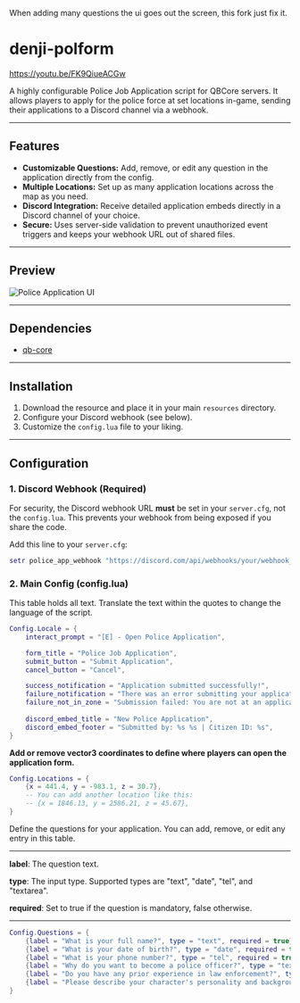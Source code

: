 When adding many questions the ui goes out the screen, this fork just fix it.


# denji-polform

https://youtu.be/FK9QiueACGw

A highly configurable Police Job Application script for QBCore servers. It allows players to apply for the police force at set locations in-game, sending their applications to a Discord channel via a webhook.

---

## Features

-   **Customizable Questions:** Add, remove, or edit any question in the application directly from the config.
-   **Multiple Locations:** Set up as many application locations across the map as you need.
-   **Discord Integration:** Receive detailed application embeds directly in a Discord channel of your choice.
-   **Secure:** Uses server-side validation to prevent unauthorized event triggers and keeps your webhook URL out of shared files.

---

## Preview

![Police Application UI](https://i.imgur.com/xmK4JyQ.png)

---

## Dependencies

-   [qb-core](https://github.com/qbcore-framework/qb-core)

---

## Installation

1.  Download the resource and place it in your main `resources` directory.
2.  Configure your Discord webhook (see below).
3.  Customize the `config.lua` file to your liking.

---

## Configuration

### 1. Discord Webhook (Required)

For security, the Discord webhook URL **must** be set in your `server.cfg`, not the `config.lua`. This prevents your webhook from being exposed if you share the code.

Add this line to your `server.cfg`:

```lua
setr police_app_webhook "https://discord.com/api/webhooks/your/webhook_url_here"
```

### 2. Main Config (config.lua)

This table holds all text. Translate the text within the quotes to change the language of the script.

```lua
Config.Locale = {
    interact_prompt = "[E] - Open Police Application",

    form_title = "Police Job Application",
    submit_button = "Submit Application",
    cancel_button = "Cancel",

    success_notification = "Application submitted successfully!",
    failure_notification = "There was an error submitting your application.",
    failure_not_in_zone = "Submission failed: You are not at an application terminal.",
    
    discord_embed_title = "New Police Application",
    discord_embed_footer = "Submitted by: %s %s | Citizen ID: %s",
}
```

**Add or remove vector3 coordinates to define where players can open the application form.**

```lua
Config.Locations = {
    {x = 441.4, y = -983.1, z = 30.7},
    -- You can add another location like this:
    -- {x = 1846.13, y = 2586.21, z = 45.67},
}
```

Define the questions for your application. You can add, remove, or edit any entry in this table.

---

**label**: The question text.

**type**: The input type. Supported types are "text", "date", "tel", and "textarea".

**required**: Set to true if the question is mandatory, false otherwise.

---

```lua
Config.Questions = {
    {label = "What is your full name?", type = "text", required = true},
    {label = "What is your date of birth?", type = "date", required = true},
    {label = "What is your phone number?", type = "tel", required = true},
    {label = "Why do you want to become a police officer?", type = "textarea", required = true},
    {label = "Do you have any prior experience in law enforcement?", type = "textarea", required = false},
    {label = "Please describe your character's personality and background.", type = "textarea", required = true},
}
```
